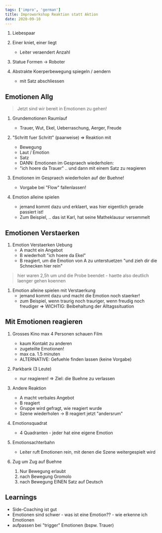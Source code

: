 ```yaml
---
tags: ['impro', 'german']
title: Improworkshop Reaktion statt Aktion
date: 2020-09-10
---
```


1. Liebespaar
1. Einer kniet, einer liegt
    - Leiter veraendert Anzahl

1. Statue Formen -> Roboter
1. Abstrakte Koerperbewegung spiegeln / aendern
    - mit Satz abschliessen

## Emotionen Allg
> Jetzt sind wir bereit in Emotionen zu gehen!

1. Grundemotionen Raumlauf
    - Trauer, Wut, Ekel, Ueberraschung, Aerger, Freude
1. "Schritt fuer Schritt" (paarweise) => Reaktion mit
    - Bewegung
    - Laut / Emotion
    - Satz
    - DANN: Emotionen im Gespraech wiederholen:
    - "ich hoere da Trauer" .. und dann mit einem Satz zu reagieren

1. Emotionen im Gespraech wiederholen auf der Buehne!
    - Vorgabe bei "Flow" fallenlassen!
1. Emotion alleine spielen
    - jemand kommt dazu und erklaert, was hier eigentlich gerade passiert ist!
    - Zum Beispiel, .. das ist Karl, hat seine Matheklausur versemmelt

## Emotionen Verstaerken
1. Emotion Verstaerken Uebung
    - A macht ein Angebot
    - B wiederholt "ich hoere da Ekel"
    - B reagiert, um die Emotion von A zu unterstuetzen "und zieh dir die Schnecken hier rein"

> hier waren 2,5h um und die Probe beendet - haette also deutlich laenger gehen koennen

1. Emotion alleine spielen mit Verstaerkung
    - jemand kommt dazu und macht die Emotion noch staerker!
    - zum Beispiel, wenn traurig noch trauriger, wenn freudig noch freudiger
    => WICHTIG: Beibehaltung der Alltagssituation

## Mit Emotionen reagieren
1. Grosses Kino max 4 Personen schauen Film
    - kaum Kontakt zu anderen
    - zugeteilte Emotionen!
    - max ca. 1.5 minuten
    - ALTERNATIVE: Gefuehle finden lassen (keine Vorgabe)

1. Parkbank (3 Leute)
    - nur reagieren! => Ziel: die Buehne zu verlassen

1. Andere Reaktion
    - A macht verbales Angebot
    - B reagiert
    - Gruppe wird gefragt, wie reagiert wurde
    - Szene wiederholen -> B reagiert jetzt "andersrum"

1. Emotionsquadrat
    - 4 Quadranten - jeder hat eine eigene Emotion

1. Emotionsachterbahn
    - Leiter ruft Emotionen rein, mit denen die Szene weitergespielt wird
  
1. Zug um Zug auf Buehne
    1. Nur Bewegung erlaubt
    2. nach Bewegung Gromolo
    3. nach Bewegung EINEN Satz auf Deutsch

## Learnings
- Side-Coaching ist gut
- Emotionen sind schwer - was ist eine Emotion?? - wie erkenne ich Emotionen
- aufpassen bei "trigger" Emotionen (bspw. Trauer)